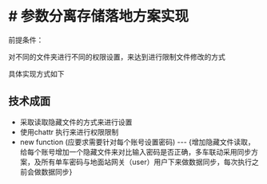 # #  参数分离存储落地方案实现



前提条件：

对不同的文件夹进行不同的权限设置，来达到进行限制文件修改的方式

具体实现方式如下

## 技术成面

- 采取读取隐藏文件的方式来进行设置
- 使用chattr 执行来进行权限限制
- new function (应要求需要针对每个账号设置密码)  --- {增加隐藏文件读取，给每个账号增加一个隐藏文件来对比输入密码是否正确，多车联动采用同步方案，及所有单车密码与地面站网关（user）用户下来做数据同步，每次执行之前会做数据同步}

